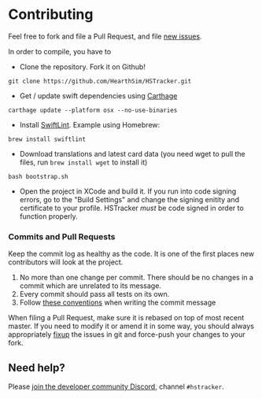 # Contributing

Feel free to fork and file a Pull Request, and file [new issues](https://github.com/HearthSim/HSTracker/issues).

In order to compile, you have to

- Clone the repository.  Fork it on Github!

```
git clone https://github.com/HearthSim/HSTracker.git
```

- Get / update swift dependencies using [Carthage](https://github.com/Carthage/Carthage/blob/master/README.md#installing-carthage)

```
carthage update --platform osx --no-use-binaries
```

- Install [SwiftLint](https://github.com/realm/SwiftLint/blob/master/README.md#installation). Example using Homebrew:

```
brew install swiftlint
```
- Download translations and latest card data (you need wget to pull the files, run `brew install wget` to install it)
```
bash bootstrap.sh
```

- Open the project in XCode and build it.
  If you run into code signing errors, go to the "Build Settings" and change the signing enitity and certificate to your profile.
  HSTracker _must_ be code signed in order to function properly.

### Commits and Pull Requests

Keep the commit log as healthy as the code. It is one of the first places new contributors will look at the project.

1. No more than one change per commit. There should be no changes in a commit which are unrelated to its message.
2. Every commit should pass all tests on its own.
3. Follow [these conventions](http://chris.beams.io/posts/git-commit/) when writing the commit message

When filing a Pull Request, make sure it is rebased on top of most recent master.
If you need to modify it or amend it in some way, you should always appropriately
[fixup](https://help.github.com/articles/about-git-rebase/) the issues in git and force-push your changes to your fork.

## Need help?

Please [join the developer community Discord](https://discord.gg/hearthsim-devs), channel `#hstracker`.
